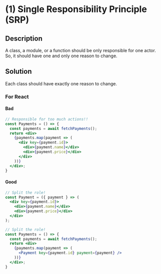 # (1) Single Responsibility Principle (SRP)

## Description

A class, a module, or a function should be only responsible for one actor. So, it should have one and only one reason to change.

## Solution

Each class should have exactly one reason to change.

### For React

#### Bad
```jsx
// Responsible for too much actions!!
const Payments = () => {
  const payments = await fetchPayments();
  return <div>
    {payments.map(payment => (
      <div key={payment.id}>
        <div>{payment.name}</div>
        <div>{payment.price}</div>
      </div>
    ))}
  </div>;
}
```

#### Good
```jsx
// Split the role!
const Payment = ({ payment } => (
  <div key={payment.id}>
    <div>{payment.name}</div>
    <div>{payment.price}</div>
  </div>
);

// Split the role!
const Payments = () => {
  const payments = await fetchPayments();
  return <div>
    {payments.map(payment => (
      <Payment key={payment.id} payment={payment} />
    ))}
  </div>;
}
```

